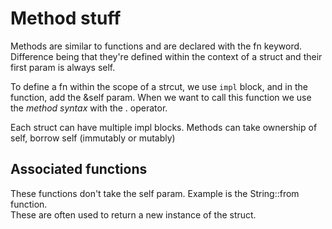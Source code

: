 # Method stuff

Methods are similar to functions and are declared with the fn keyword. 
Difference being that they're defined within the context of a struct and their first param is always self.  

To define a fn within the scope of a strcut, we use `impl` block, and in the function, add the &self param. When we want to call this function we use the _method syntax_ with the . operator.  

Each struct can have multiple impl blocks.
Methods can take ownership of self, borrow self (immutably or mutably)

## Associated functions
These functions don't take the self param. Example is the String::from function.  
These are often used to return a new instance of the struct.  

